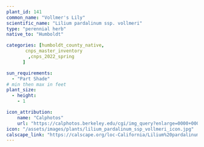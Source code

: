 ```yaml
---
plant_id: 141
common_name: "Vollmer's Lily"
scientific_name: "Lilium pardalinum ssp. vollmeri"
type: "perennial herb"
native_to: "Humboldt"

categories: [humboldt_county_native,
       cnps_master_inventory
        ,cnps_2022_spring
      ]

sun_requirements:
  - "Part Shade"
# min then max in feet
plant_size:
  - height: 
    - 1

icon_attribution: 
    name: "Calphotos"
    url: "https://calphotos.berkeley.edu/cgi/img_query?enlarge=0000+0000+0508+2059"
icon: "/assets/images/plants/lilium_pardalinum_ssp_vollmeri_icon.jpg"
calscape_link: "https://calscape.org/loc-California/Lilium%20pardalinum%20ssp%20volmeri(%20)"
---
```




